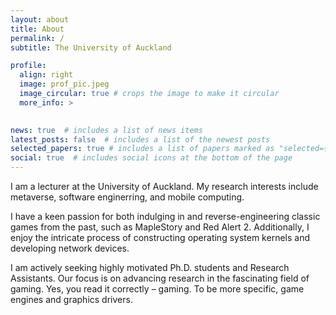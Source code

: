 ```yaml
---
layout: about
title: About
permalink: /
subtitle: The University of Auckland

profile:
  align: right
  image: prof_pic.jpeg
  image_circular: true # crops the image to make it circular
  more_info: >
    

news: true  # includes a list of news items
latest_posts: false  # includes a list of the newest posts
selected_papers: true # includes a list of papers marked as "selected={true}"
social: true  # includes social icons at the bottom of the page
---
```


I am a lecturer at the University of Auckland. My research interests include metaverse, software enginerring, and mobile computing. 

I have a keen passion for both indulging in and reverse-engineering classic games from the past, such as MapleStory and Red Alert 2. Additionally, I enjoy the intricate process of constructing operating system kernels and developing network devices. 

I am actively seeking highly motivated Ph.D. students and Research Assistants. Our focus is on advancing research in the fascinating field of gaming. Yes, you read it correctly – gaming. To be more specific, game engines and graphics drivers.